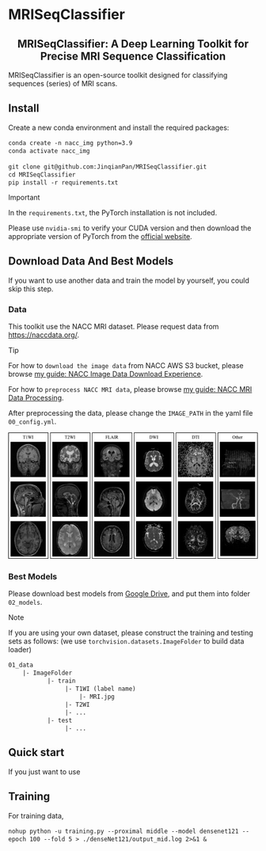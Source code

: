 # MRISeqClassifier

<div align='center'><h2>MRISeqClassifier: A Deep Learning Toolkit for Precise MRI Sequence Classification</h2></div>
MRISeqClassifier is an open-source toolkit designed for classifying sequences (series) of MRI scans.

## Install
Create a new conda environment and install the required packages:

```
conda create -n nacc_img python=3.9
conda activate nacc_img

git clone git@github.com:JinqianPan/MRISeqClassifier.git
cd MRISeqClassifier
pip install -r requirements.txt
```

>[!IMPORTANT]
> In the `requirements.txt`, the PyTorch installation is not included. 
>
> Please use `nvidia-smi` to verify your CUDA version and then download the appropriate version of PyTorch from the [official website](https://pytorch.org/).


## Download Data And Best Models
If you want to use another data and train the model by yourself, you could skip this step.

### Data
This toolkit use the NACC MRI dataset. Please request data from https://naccdata.org/.

>[!TIP]
> For how to `download the image data` from NACC AWS S3 bucket, please browse [my guide: NACC Image Data Download Experience](https://github.com/JinqianPan/NACC_img_download).
>
> For how to `preprocess NACC MRI data`, please browse [my guide: NACC MRI Data Processing](https://github.com/JinqianPan/NACC_image).

After preprocessing the data, please change the `IMAGE_PATH` in the yaml file `00_config.yml`.

<div align="center">
  <img src="https://github.com/JinqianPan/MRISeqClassifier/blob/main/01_data/ImageFolder/example.jpg">
</div>

### Best Models
Please download best models from [Google Drive](https://drive.google.com/drive/folders/1kY7bkytT5G3ihGefWhfwZOErwvvaufC5?usp=sharing), and put them into folder `02_models`.

>[!NOTE]
> If you are using your own dataset, please construct the training and testing sets as follows: (we use `torchvision.datasets.ImageFolder` to build data loader)
> ```
> 01_data
>     |- ImageFolder
>            |- train
>                 |- T1WI (label name)
>                     |- MRI.jpg
>                 |- T2WI
>                 |- ...
>            |- test
>                 |- ...
> ```

## Quick start
If you just want to use 


## Training
For training data, 
```
nohup python -u training.py --proximal middle --model densenet121 --epoch 100 --fold 5 > ./denseNet121/output_mid.log 2>&1 &
```
